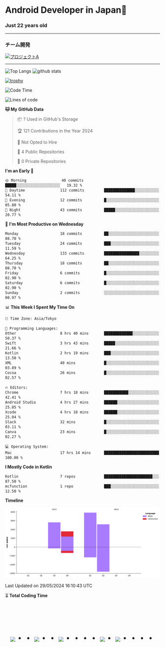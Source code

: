 # Android Developer in Japan👋 
### Just 22 years old 
*************************************
### チーム開発

[![プロジェクトA](https://github-readme-stats.vercel.app/api/pin/?username=N3AttendanceManager&repo=AttendanceApp&bg_color=0d1117&title_color=58a6ff&text_color=c3d1d9)](https://github.com/N3AttendanceManager/AttendanceApp)



------------------------------------------------------------

<p align="left"> 
  <img alt="Top Langs" height="150px" src="https://github-readme-stats.vercel.app/api/top-langs/?username=batapii&layout=compact&count_private=true&show_icons=true&theme=tokyonight" />
  <img alt="github stats" height="150px" src="https://github-readme-stats.vercel.app/api?username=batapii&count_private=true&show_icons=true&show_icons=true&theme=tokyonight" />
</p>

[![trophy](https://github-profile-trophy.vercel.app/?username=batapii&theme=discord)](https://github.com/ryo-ma/github-profile-trophy)



<!--START_SECTION:waka-->
![Code Time](http://img.shields.io/badge/Code%20Time-92%20hrs%2015%20mins-blue)

![Lines of code](https://img.shields.io/badge/From%20Hello%20World%20I%27ve%20Written-11.1%20thousand%20lines%20of%20code-blue)

**🐱 My GitHub Data** 

> 📦 ? Used in GitHub's Storage 
 > 
> 🏆 121 Contributions in the Year 2024
 > 
> 🚫 Not Opted to Hire
 > 
> 📜 4 Public Repositories 
 > 
> 🔑 0 Private Repositories 
 > 
**I'm an Early 🐤** 

```text
🌞 Morning                40 commits          █████░░░░░░░░░░░░░░░░░░░░   19.32 % 
🌆 Daytime                112 commits         ██████████████░░░░░░░░░░░   54.11 % 
🌃 Evening                12 commits          █░░░░░░░░░░░░░░░░░░░░░░░░   05.80 % 
🌙 Night                  43 commits          █████░░░░░░░░░░░░░░░░░░░░   20.77 % 
```
📅 **I'm Most Productive on Wednesday** 

```text
Monday                   18 commits          ██░░░░░░░░░░░░░░░░░░░░░░░   08.70 % 
Tuesday                  24 commits          ███░░░░░░░░░░░░░░░░░░░░░░   11.59 % 
Wednesday                133 commits         ████████████████░░░░░░░░░   64.25 % 
Thursday                 18 commits          ██░░░░░░░░░░░░░░░░░░░░░░░   08.70 % 
Friday                   6 commits           █░░░░░░░░░░░░░░░░░░░░░░░░   02.90 % 
Saturday                 6 commits           █░░░░░░░░░░░░░░░░░░░░░░░░   02.90 % 
Sunday                   2 commits           ░░░░░░░░░░░░░░░░░░░░░░░░░   00.97 % 
```


📊 **This Week I Spent My Time On** 

```text
🕑︎ Time Zone: Asia/Tokyo

💬 Programming Languages: 
Other                    8 hrs 40 mins       █████████████░░░░░░░░░░░░   50.37 % 
Swift                    3 hrs 43 mins       █████░░░░░░░░░░░░░░░░░░░░   21.66 % 
Kotlin                   2 hrs 19 mins       ███░░░░░░░░░░░░░░░░░░░░░░   13.50 % 
XML                      40 mins             █░░░░░░░░░░░░░░░░░░░░░░░░   03.89 % 
Cocoa                    26 mins             █░░░░░░░░░░░░░░░░░░░░░░░░   02.57 % 

🔥 Editors: 
Chrome                   7 hrs 18 mins       ███████████░░░░░░░░░░░░░░   42.41 % 
Android Studio           4 hrs 27 mins       ██████░░░░░░░░░░░░░░░░░░░   25.85 % 
Xcode                    4 hrs 18 mins       ██████░░░░░░░░░░░░░░░░░░░   25.04 % 
Slack                    32 mins             █░░░░░░░░░░░░░░░░░░░░░░░░   03.11 % 
Canva                    23 mins             █░░░░░░░░░░░░░░░░░░░░░░░░   02.27 % 

💻 Operating System: 
Mac                      17 hrs 14 mins      █████████████████████████   100.00 % 
```

**I Mostly Code in Kotlin** 

```text
Kotlin                   7 repos             ██████████████████████░░░   87.50 % 
mcfunction               1 repo              ███░░░░░░░░░░░░░░░░░░░░░░   12.50 % 
```



**Timeline**

![Lines of Code chart](https://raw.githubusercontent.com/batapii/batapii/main/assets/bar_graph.png)


 Last Updated on 29/05/2024 16:10:43 UTC
<!--END_SECTION:waka-->

⏳ **Total Coding Time**

<!--START_SECTION:waka-total-coding-time-->
<!--END_SECTION:waka-total-coding-time-->


<!-- --------------------------------- :) ---------------------------------- -->




<br><br><br>

<div align="center">
    <h1>
        <img src="https://user-images.githubusercontent.com/44926913/175852850-3fb6c715-1856-41ff-8c1f-94ce3b03b458.gif">・・
        <img src="https://user-images.githubusercontent.com/44926913/175853109-f8850656-6704-4a8a-bee6-9aca154d929b.gif">・・
        <img src="https://user-images.githubusercontent.com/44926913/175853154-5449d974-975e-44a6-ab84-a86031265e40.gif">・・・・
        <img src="https://user-images.githubusercontent.com/44926913/175853109-f8850656-6704-4a8a-bee6-9aca154d929b.gif">・
        <img src="https://user-images.githubusercontent.com/44926913/175853154-5449d974-975e-44a6-ab84-a86031265e40.gif">・・・・
    </h1>
  </div>
<br><br><br>





<!--
**batapii/batapii** is a ✨ _special_ ✨ repository because its `README.md` (this file) appears on your GitHub profile.

Here are some ideas to get you started:

- 🔭 I’m currently working on ...
- 🌱 I’m currently learning ...
- 👯 I’m looking to collaborate on ...
- 🤔 I’m looking for help with ...
- 💬 Ask me about ...
- 📫 How to reach me: ...
- 😄 Pronouns: ...
- ⚡ Fun fact: ...
-->
